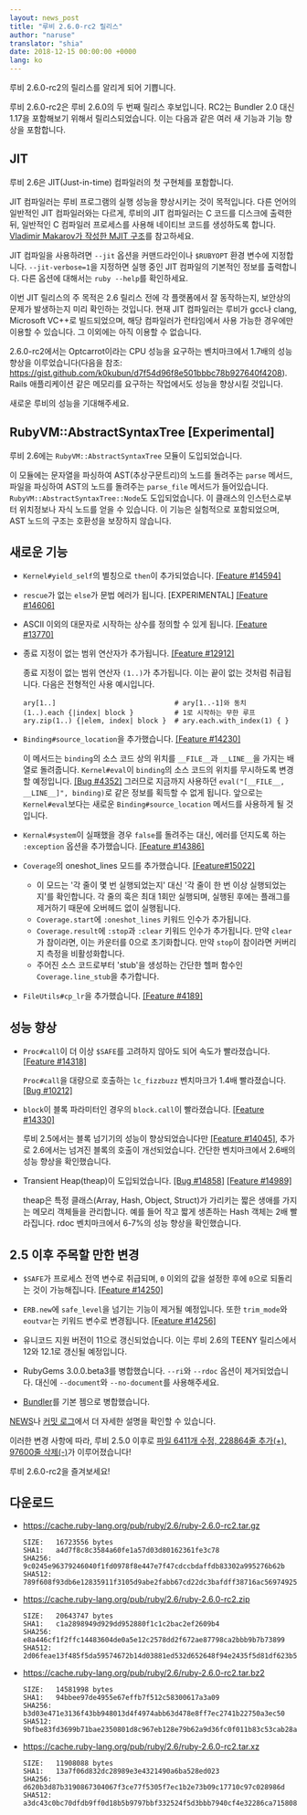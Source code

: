 ```yaml
---
layout: news_post
title: "루비 2.6.0-rc2 릴리스"
author: "naruse"
translator: "shia"
date: 2018-12-15 00:00:00 +0000
lang: ko
---
```


루비 2.6.0-rc2의 릴리스를 알리게 되어 기쁩니다.

루비 2.6.0-rc2은 루비 2.6.0의 두 번째 릴리스 후보입니다.
RC2는 Bundler 2.0 대신 1.17을 포함해보기 위해서 릴리스되었습니다.
이는 다음과 같은 여러 새 기능과 기능 향상을 포함합니다.

## JIT

루비 2.6은 JIT(Just-in-time) 컴파일러의 첫 구현체를 포함합니다.

JIT 컴파일러는 루비 프로그램의 실행 성능을 향상시키는 것이 목적입니다.
다른 언어의 일반적인 JIT 컴파일러와는 다르게, 루비의 JIT 컴파일러는 C 코드를 디스크에 출력한 뒤, 일반적인 C 컴파일러 프로세스를 사용해 네이티브 코드를 생성하도록 합니다.
[Vladimir Makarov가 작성한 MJIT 구조](https://github.com/vnmakarov/ruby/tree/rtl_mjit_branch#mjit-organization)를 참고하세요.

JIT 컴파일을 사용하려면 `--jit` 옵션을 커맨드라인이나 `$RUBYOPT` 환경 변수에 지정합니다.
`--jit-verbose=1`을 지정하면 실행 중인 JIT 컴파일의 기본적인 정보를 출력합니다. 다른 옵션에 대해서는 `ruby --help`를 확인하세요.

이번 JIT 릴리스의 주 목적은 2.6 릴리스 전에 각 플랫폼에서 잘 동작하는지, 보안상의 문제가 발생하는지 미리 확인하는 것입니다.
현재 JIT 컴파일러는 루비가 gcc나 clang, Microsoft VC++로 빌드되었으며, 해당 컴파일러가 런타임에서 사용 가능한 경우에만 이용할 수 있습니다. 그 이외에는 아직 이용할 수 없습니다.

2.6.0-rc2에서는 Optcarrot이라는 CPU 성능을 요구하는 벤치마크에서 1.7배의 성능 향상을 이루었습니다(다음을 참조: https://gist.github.com/k0kubun/d7f54d96f8e501bbbc78b927640f4208). Rails 애플리케이션 같은 메모리를 요구하는 작업에서도 성능을 향상시킬 것입니다.

새로운 루비의 성능을 기대해주세요.

## RubyVM::AbstractSyntaxTree [Experimental]

루비 2.6에는 `RubyVM::AbstractSyntaxTree` 모듈이 도입되었습니다.

이 모듈에는 문자열을 파싱하여 AST(추상구문트리)의 노드를 돌려주는 `parse` 메서드, 파일을 파싱하여 AST의 노드를 돌려주는 `parse_file` 메서드가 들어있습니다.
`RubyVM::AbstractSyntaxTree::Node`도 도입되었습니다. 이 클래스의 인스턴스로부터 위치정보나 자식 노드를 얻을 수 있습니다. 이 기능은 실험적으로 포함되었으며, AST 노드의 구조는 호환성을 보장하지 않습니다.

## 새로운 기능

* `Kernel#yield_self`의 별칭으로 `then`이 추가되었습니다. [[Feature #14594]](https://bugs.ruby-lang.org/issues/14594)

* `rescue`가 없는 `else`가 문법 에러가 됩니다. [EXPERIMENTAL] [[Feature #14606]](https://bugs.ruby-lang.org/issues/14606)

* ASCII 이외의 대문자로 시작하는 상수를 정의할 수 있게 됩니다. [[Feature #13770]](https://bugs.ruby-lang.org/issues/13770)

* 종료 지정이 없는 범위 연산자가 추가됩니다. [[Feature #12912]](https://bugs.ruby-lang.org/issues/12912)

  종료 지정이 없는 범위 연산자 `(1..)`가 추가됩니다. 이는 끝이 없는 것처럼 취급됩니다. 다음은 전형적인 사용 예시입니다.

      ary[1..]                             # ary[1..-1]와 동치
      (1..).each {|index| block }          # 1로 시작하는 무한 루프
      ary.zip(1..) {|elem, index| block }  # ary.each.with_index(1) { }

* `Binding#source_location`을 추가했습니다. [[Feature #14230]](https://bugs.ruby-lang.org/issues/14230)

  이 메서드는 `binding`의 소스 코드 상의 위치를 `__FILE__`과 `__LINE__`을 가지는 배열로 돌려줍니다. `Kernel#eval`이 `binding`의 소스 코드의 위치를 무시하도록 변경할 예정입니다. [[Bug #4352]](https://bugs.ruby-lang.org/issues/4352) 그러므로 지금까지 사용하던 `eval("[__FILE__, __LINE__]", binding)`로 같은 정보를 획득할 수 없게 됩니다. 앞으로는 `Kernel#eval`보다는 새로운 `Binding#source_location` 메서드를 사용하게 될 것입니다.

* `Kernal#system`이 실패했을 경우 `false`를 돌려주는 대신, 에러를 던지도록 하는 `:exception` 옵션을 추가했습니다. [[Feature #14386]](https://bugs.ruby-lang.org/issues/14386)

* `Coverage`의 oneshot_lines 모드를 추가했습니다. [[Feature#15022]](https://bugs.ruby-lang.org/issues/15022)

  * 이 모드는 '각 줄이 몇 번 실행되었는지' 대신 '각 줄이 한 번 이상 실행되었는지'를 확인합니다. 각 줄의 훅은 최대 1회만 실행되며, 실행된 후에는 플래그를 제거하기 때문에 오버헤드 없이 실행됩니다.
  * `Coverage.start`에 `:oneshot_lines` 키워드 인수가 추가됩니다.
  * `Coverage.result`에 `:stop`과 `:clear` 키워드 인수가 추가됩니다. 만약 `clear`가 참이라면, 이는 카운터를 0으로 초기화합니다. 만약 `stop`이 참이라면 커버리지 측정을 비활성화합니다.
  * 주어진 소스 코드로부터 'stub'을 생성하는 간단한 헬퍼 함수인 `Coverage.line_stub`을 추가합니다.

* `FileUtils#cp_lr`을 추가했습니다. [[Feature #4189]](https://bugs.ruby-lang.org/issues/4189)

## 성능 향상

* `Proc#call`이 더 이상 `$SAFE`를 고려하지 않아도 되어 속도가 빨라졌습니다.
  [[Feature #14318]](https://bugs.ruby-lang.org/issues/14318)

  `Proc#call`을 대량으로 호출하는 `lc_fizzbuzz` 벤치마크가 1.4배 빨라졌습니다.
  [[Bug #10212]](https://bugs.ruby-lang.org/issues/10212)

* `block`이 블록 파라미터인 경우의 `block.call`이 빨라졌습니다. [[Feature #14330]](https://bugs.ruby-lang.org/issues/14330)

  루비 2.5에서는 블록 넘기기의 성능이 향상되었습니다만 [[Feature #14045]](https://bugs.ruby-lang.org/issues/14045),
  추가로 2.6에서는 넘겨진 블록의 호출이 개선되었습니다.
  간단한 벤치마크에서 2.6배의 성능 향상을 확인했습니다.

* Transient Heap(theap)이 도입되었습니다. [[Bug #14858]](https://bugs.ruby-lang.org/issues/14858) [[Feature #14989]](https://bugs.ruby-lang.org/issues/14989)

  theap은 특정 클래스(Array, Hash, Object, Struct)가 가리키는 짧은 생애를
  가지는 메모리 객체들을 관리합니다. 예를 들어 작고 짧게 생존하는 Hash 객체는
  2배 빨라집니다. rdoc 벤치마크에서 6-7%의 성능 향상을 확인했습니다.

## 2.5 이후 주목할 만한 변경

* `$SAFE`가 프로세스 전역 변수로 취급되며, `0` 이외의 값을 설정한 후에 `0`으로 되돌리는 것이 가능해집니다. [[Feature #14250]](https://bugs.ruby-lang.org/issues/14250)

* `ERB.new`에 `safe_level`을 넘기는 기능이 제거될 예정입니다. 또한 `trim_mode`와 `eoutvar`는 키워드 변수로 변경됩니다. [[Feature #14256]](https://bugs.ruby-lang.org/issues/14256)

* 유니코드 지원 버전이 11으로 갱신되었습니다. 이는 루비 2.6의 TEENY 릴리스에서 12와 12.1로 갱신될 예정입니다.

* RubyGems 3.0.0.beta3를 병합했습니다. `--ri`와 `--rdoc` 옵션이 제거되었습니다. 대신에 `--document`와 `--no-document`를 사용해주세요.

* [Bundler](https://github.com/bundler/bundler)를 기본 젬으로 병합했습니다.

[NEWS](https://github.com/ruby/ruby/blob/v2_6_0_rc2/NEWS)나
[커밋 로그](https://github.com/ruby/ruby/compare/v2_5_0...v2_6_0_rc2)에서
더 자세한 설명을 확인할 수 있습니다.

이러한 변경 사항에 따라, 루비 2.5.0 이후로
[파일 6411개 수정, 228864줄 추가(+), 97600줄 삭제(-)](https://github.com/ruby/ruby/compare/v2_5_0...v2_6_0_rc2)가
이루어졌습니다!

루비 2.6.0-rc2을 즐겨보세요!

## 다운로드

* <https://cache.ruby-lang.org/pub/ruby/2.6/ruby-2.6.0-rc2.tar.gz>

      SIZE:   16723556 bytes
      SHA1:   a4d7f8c8c3584a60fe1a57d03d80162361fe3c78
      SHA256: 9c0245e96379246040f1fd0978f8e447e7f47cdccbdaffdb83302a995276b62b
      SHA512: 789f608f93db6e12835911f3105d9abe2fabb67cd22dc3bafdff38716ac56974925738e7f7788ebef5bdf67b6fd91f84a4ee78a3e5d072cfc8ee0972de737b08
* <https://cache.ruby-lang.org/pub/ruby/2.6/ruby-2.6.0-rc2.zip>

      SIZE:   20643747 bytes
      SHA1:   c1a2898949d929dd952880f1c1c2bac2ef2609b4
      SHA256: e8a446cf1f2ffc14483604de0a5e12c2578dd2f672ae87798ca2bbb9b7b73899
      SHA512: 2d06feae13f485f5da59574672b14d03881ed532d652648f94e2435f5d81df623b5ef532b8ba8e0b9bc4ee6baf7c0328a5610eab753a9020a0fea2673254c76c
* <https://cache.ruby-lang.org/pub/ruby/2.6/ruby-2.6.0-rc2.tar.bz2>

      SIZE:   14581998 bytes
      SHA1:   94bbee97de4955e67effb7f512c58300617a3a09
      SHA256: b3d03e471e3136f43bb948013d4f4974abb63d478e8ff7ec2741b22750a3ec50
      SHA512: 9bfbe83fd3699b71bae2350801d8c967eb128e79b62a9d36fc0f011b83c53cab28a280939f4cc9f0a28f9bf02dce8eea30866ca4d06480dc44289400abf580ba
* <https://cache.ruby-lang.org/pub/ruby/2.6/ruby-2.6.0-rc2.tar.xz>

      SIZE:   11908088 bytes
      SHA1:   13a7f06d832dc28989e3e4321490a6ba528ed023
      SHA256: d620b3d87b3190867304067f3ce77f5305f7ec1b2e73b09c17710c97c028986d
      SHA512: a3dc43c0bc70dfdb9ff0d18b5b9797bbf332524f5d3bbb7940cf4e32286ca715808acfd11ebf3cdbe358a2466b7c6b5be3a7a784af7eb95c071fe1f8b4ab1261
